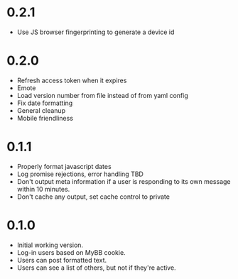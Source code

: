 # 0.2.1

- Use JS browser fingerprinting to generate a device id


# 0.2.0

- Refresh access token when it expires
- Emote
- Load version number from file instead of from yaml config
- Fix date formatting
- General cleanup
- Mobile friendliness


# 0.1.1

- Properly format javascript dates
- Log promise rejections, error handling TBD
- Don't output meta information if a user is responding to its own message within 10 minutes.
- Don't cache any output, set cache control to private


# 0.1.0

- Initial working version.
- Log-in users based on MyBB cookie.
- Users can post formatted text.
- Users can see a list of others, but not if they're active.